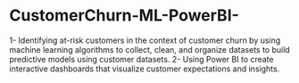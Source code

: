 # CustomerChurn-ML-PowerBI-
1- Identifying at-risk customers in the context of customer churn by using machine learning algorithms to collect, clean, and organize datasets to build predictive models using customer datasets. 2- Using Power BI to create interactive dashboards that visualize customer expectations and insights.
